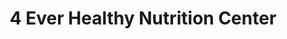 ---
title: "4 Ever Healthy Nutrition Center"
url: /north-miami/4-ever-healthy-nutrition-center/
shop: health food
---